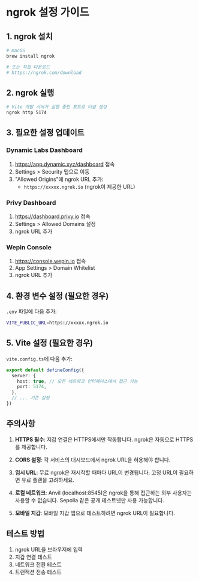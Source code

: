 # ngrok 설정 가이드

## 1. ngrok 설치
```bash
# macOS
brew install ngrok

# 또는 직접 다운로드
# https://ngrok.com/download
```

## 2. ngrok 실행
```bash
# Vite 개발 서버가 실행 중인 포트로 터널 생성
ngrok http 5174
```

## 3. 필요한 설정 업데이트

### Dynamic Labs Dashboard
1. https://app.dynamic.xyz/dashboard 접속
2. Settings > Security 탭으로 이동
3. "Allowed Origins"에 ngrok URL 추가:
   - `https://xxxxx.ngrok.io` (ngrok이 제공한 URL)

### Privy Dashboard  
1. https://dashboard.privy.io 접속
2. Settings > Allowed Domains 설정
3. ngrok URL 추가

### Wepin Console
1. https://console.wepin.io 접속
2. App Settings > Domain Whitelist
3. ngrok URL 추가

## 4. 환경 변수 설정 (필요한 경우)

`.env` 파일에 다음 추가:
```bash
VITE_PUBLIC_URL=https://xxxxx.ngrok.io
```

## 5. Vite 설정 (필요한 경우)

`vite.config.ts`에 다음 추가:
```typescript
export default defineConfig({
  server: {
    host: true, // 모든 네트워크 인터페이스에서 접근 가능
    port: 5174,
  },
  // ... 기존 설정
})
```

## 주의사항

1. **HTTPS 필수**: 지갑 연결은 HTTPS에서만 작동합니다. ngrok은 자동으로 HTTPS를 제공합니다.

2. **CORS 설정**: 각 서비스의 대시보드에서 ngrok URL을 허용해야 합니다.

3. **임시 URL**: 무료 ngrok은 재시작할 때마다 URL이 변경됩니다. 고정 URL이 필요하면 유료 플랜을 고려하세요.

4. **로컬 네트워크**: Anvil (localhost:8545)은 ngrok을 통해 접근하는 외부 사용자는 사용할 수 없습니다. Sepolia 같은 공개 테스트넷만 사용 가능합니다.

5. **모바일 지갑**: 모바일 지갑 앱으로 테스트하려면 ngrok URL이 필요합니다.

## 테스트 방법

1. ngrok URL을 브라우저에 입력
2. 지갑 연결 테스트
3. 네트워크 전환 테스트
4. 트랜잭션 전송 테스트